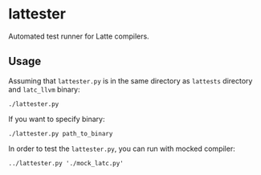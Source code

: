 lattester
=========

Automated test runner for Latte compilers.

Usage
-----

Assuming that `lattester.py` is in the same directory as `lattests` directory and `latc_llvm` binary:

```
./lattester.py
```

If you want to specify binary:

```
./lattester.py path_to_binary
```

In order to test the `lattester.py`, you can run with mocked compiler:

```
../lattester.py './mock_latc.py'
```

